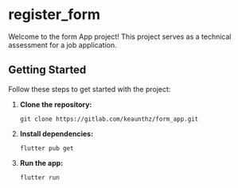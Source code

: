 # register_form

Welcome to the form App project! This project serves as a technical assessment for a job application.

## Getting Started

Follow these steps to get started with the project:

1.  **Clone the repository:**
    
    `git clone https://gitlab.com/keaunthz/form_app.git` 
   
    
2.  **Install dependencies:**
    
    `flutter pub get` 
    
3.  **Run the app:**
    
    `flutter run`
